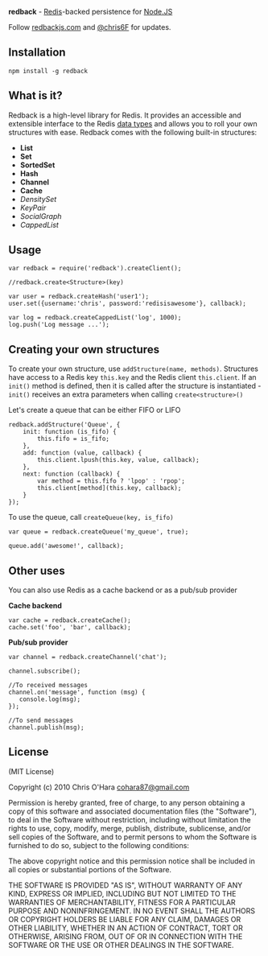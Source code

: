 **redback** - [Redis](http://redis.io/)-backed persistence for [Node.JS](http://nodejs.org/)

Follow [redbackjs.com](http://redbackjs.com/) and [@chris6F](twitter.com/chris6F) for updates.

## Installation

    npm install -g redback

## What is it?

Redback is a high-level library for Redis. It provides an accessible and extensible interface to the Redis [data types](http://redis.io/topics/data-types) and allows you to roll your own structures with ease. Redback comes with the following built-in structures:

- **List**
- **Set**
- **SortedSet**
- **Hash**
- **Channel**
- **Cache**
- *DensitySet*
- *KeyPair*
- *SocialGraph*
- *CappedList*

## Usage

    var redback = require('redback').createClient();

    //redback.create<Structure>(key)

    var user = redback.createHash('user1');
    user.set({username:'chris', password:'redisisawesome'}, callback);

    var log = redback.createCappedList('log', 1000);
    log.push('Log message ...');

## Creating your own structures

To create your own structure, use `addStructure(name, methods)`.
Structures have access to a Redis key `this.key` and the Redis client
`this.client`. If an `init()` method is defined, then it is called after
the structure is instantiated - `init()` receives an extra parameters
when calling `create<structure>()`

Let's create a queue that can be either FIFO or LIFO

    redback.addStructure('Queue', {
        init: function (is_fifo) {
            this.fifo = is_fifo;
        },
        add: function (value, callback) {
            this.client.lpush(this.key, value, callback);
        },
        next: function (callback) {
            var method = this.fifo ? 'lpop' : 'rpop';
            this.client[method](this.key, callback);
        }
    });

To use the queue, call `createQueue(key, is_fifo)`

    var queue = redback.createQueue('my_queue', true);

    queue.add('awesome!', callback);

## Other uses

You can also use Redis as a cache backend or as a pub/sub provider

**Cache backend**

    var cache = redback.createCache();
    cache.set('foo', 'bar', callback);

**Pub/sub provider**

    var channel = redback.createChannel('chat');

    channel.subscribe();

    //To received messages
    channel.on('message', function (msg) {
       console.log(msg);
    });

    //To send messages
    channel.publish(msg);


## License

(MIT License)

Copyright (c) 2010 Chris O'Hara <cohara87@gmail.com>

Permission is hereby granted, free of charge, to any person obtaining
a copy of this software and associated documentation files (the
"Software"), to deal in the Software without restriction, including
without limitation the rights to use, copy, modify, merge, publish,
distribute, sublicense, and/or sell copies of the Software, and to
permit persons to whom the Software is furnished to do so, subject to
the following conditions:

The above copyright notice and this permission notice shall be
included in all copies or substantial portions of the Software.

THE SOFTWARE IS PROVIDED "AS IS", WITHOUT WARRANTY OF ANY KIND,
EXPRESS OR IMPLIED, INCLUDING BUT NOT LIMITED TO THE WARRANTIES OF
MERCHANTABILITY, FITNESS FOR A PARTICULAR PURPOSE AND
NONINFRINGEMENT. IN NO EVENT SHALL THE AUTHORS OR COPYRIGHT HOLDERS BE
LIABLE FOR ANY CLAIM, DAMAGES OR OTHER LIABILITY, WHETHER IN AN ACTION
OF CONTRACT, TORT OR OTHERWISE, ARISING FROM, OUT OF OR IN CONNECTION
WITH THE SOFTWARE OR THE USE OR OTHER DEALINGS IN THE SOFTWARE.
